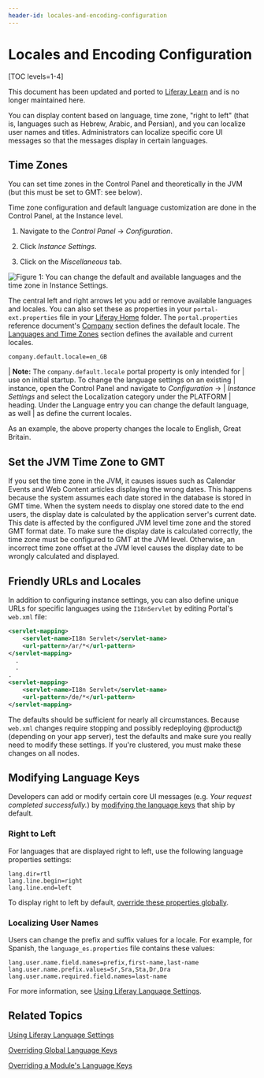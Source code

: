 ```yaml
---
header-id: locales-and-encoding-configuration
---
```


# Locales and Encoding Configuration

[TOC levels=1-4]

<aside class="alert alert-info">
  <span class="wysiwyg-color-blue120">This document has been updated and ported to <a href="https://learn.liferay.com/dxp-7.x/installation-and-upgrades/setting-up-liferay-dxp/initial-instance-localization.html">Liferay Learn</a> and is no longer maintained here.</span>
</aside>

You can display content based on language, time zone, "right to left" (that is,
languages such as Hebrew, Arabic, and Persian), and you can localize user names
and titles. Administrators can localize specific core UI messages so that the
messages display in certain languages.

## Time Zones

You can set time zones in the Control Panel and theoretically in the JVM (but
this must be set to GMT: see below). 

Time zone configuration and default language customization are done in the
Control Panel, at the Instance level. 

1.  Navigate to the *Control Panel* &rarr; *Configuration*. 

2.  Click *Instance Settings*. 

3.  Click on the *Miscellaneous* tab. 

![Figure 1: You can change the default and available languages and the time zone in Instance Settings.](../../images/instance-locales.png)

The central left and right arrows let you add or remove available languages and
locales. You can also set these as properties in your `portal-ext.properties`
file in your
[Liferay Home](/docs/7-2/deploy/-/knowledge_base/d/liferay-home)
folder. The `portal.properties` reference document's 
[Company](@platform-ref@/7.2-latest/propertiesdoc/portal.properties.html#Company) 
section defines the default locale. The 
[Languages and Time Zones](@platform-ref@/7.2-latest/propertiesdoc/portal.properties.html#Languages%20and%20Time%20Zones)
section defines the available and current locales.

```properties
company.default.locale=en_GB 
```

| **Note:** The `company.default.locale` portal property is only intended for 
| use on initial startup. To change the language settings on an existing 
| instance, open the Control Panel and navigate to *Configuration* &rarr; 
| *Instance Settings* and select the Localization category under the PLATFORM 
| heading. Under the Language entry you can change the default language, as well 
| as define the current locales. 

As an example, the above property changes the locale to English, Great Britain. 
 
## Set the JVM Time Zone to GMT

If you set the time zone in the JVM, it causes issues such as Calendar Events
and Web Content articles displaying the wrong dates. This happens because the
system assumes each date stored in the database is stored in GMT time. When the
system needs to display one stored date to the end users, the display date is
calculated by the application server's current date. This date is affected by
the configured JVM level time zone and the stored GMT format date. To make sure
the display date is calculated correctly, the time zone must be configured to
GMT at the JVM level. Otherwise, an incorrect time zone offset at the JVM level
causes the display date to be wrongly calculated and displayed. 

## Friendly URLs and Locales

In addition to configuring instance settings, you can also define unique URLs
for specific languages using the `I18nServlet` by editing Portal's `web.xml`
file: 

```xml
<servlet-mapping>
	<servlet-name>I18n Servlet</servlet-name>
	<url-pattern>/ar/*</url-pattern>
</servlet-mapping>
  .
  .
.
<servlet-mapping>
	<servlet-name>I18n Servlet</servlet-name>
	<url-pattern>/de/*</url-pattern>
</servlet-mapping>
```

The defaults should be sufficient for nearly all circumstances. Because
`web.xml` changes require stopping and possibly redeploying @product@ (depending
on your app server), test the defaults and make sure you really need to modify
these settings. If you're clustered, you must make these changes on all nodes.

## Modifying Language Keys

Developers can add or modify certain core UI messages (e.g. *Your request
completed successfully.*) by 
[modifying the language keys](/docs/7-2/customization/-/knowledge_base/c/overriding-language-keys) 
that ship by default. 

### Right to Left

For languages that are displayed right to left, use the following language
properties settings:

```properties
lang.dir=rtl
lang.line.begin=right
lang.line.end=left
```

To display right to left by default,
[override these properties globally](/docs/7-2/customization/-/knowledge_base/c/overriding-global-language-keys). 

### Localizing User Names

Users can change the prefix and suffix values for a locale. For example, for
Spanish, the `language_es.properties` file contains these values: 

```properties
lang.user.name.field.names=prefix,first-name,last-name
lang.user.name.prefix.values=Sr,Sra,Sta,Dr,Dra
lang.user.name.required.field.names=last-name
```

For more information, see 
[Using Liferay Language Settings](/docs/7-2/frameworks/-/knowledge_base/f/using-liferays-localization-settings).

## Related Topics

[Using Liferay Language Settings](/docs/7-2/frameworks/-/knowledge_base/f/using-liferays-localization-settings)

[Overriding Global Language Keys](/docs/7-2/customization/-/knowledge_base/c/overriding-global-language-keys)

[Overriding a Module's Language Keys](/docs/7-2/customization/-/knowledge_base/c/overriding-a-modules-language-keys)
